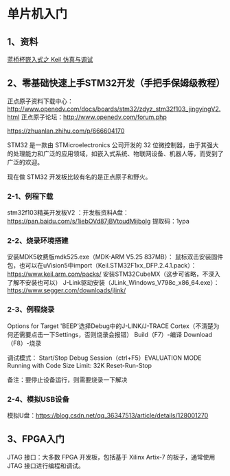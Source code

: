 # 单片机入门

## 1、资料
[蓝桥杯嵌入式之 Keil 仿真与调试](https://blog.csdn.net/wuyiyu_/article/details/128554122)

## 2、零基础快速上手STM32开发（手把手保姆级教程）
正点原子资料下载中心：http://www.openedv.com/docs/boards/stm32/zdyz_stm32f103_jingyingV2.html
正点原子论坛：http://www.openedv.com/forum.php

https://zhuanlan.zhihu.com/p/666604170

STM32 是一款由 STMicroelectronics 公司开发的 32 位微控制器，由于其强大的处理能力和广泛的应用领域，如嵌入式系统、物联网设备、机器人等，而受到了广泛的欢迎。

现在做 STM32 开发板比较有名的是正点原子和野火。

### 2-1、例程下载
stm32f103精英开发板V2 ：开发板资料A盘： https://pan.baidu.com/s/1iebOVd87jBVtoudMijboIg 提取码：1ypa

### 2-2、烧录环境搭建
安装MDK5收费版mdk525.exe（MDK-ARM V5.25 837MB）：
鼠标双击安装固件包，也可以在uVision5中import（Keil.STM32F1xx_DFP.2.4.1.pack）：https://www.keil.arm.com/packs/
安装STM32CubeMX（这步可省略，不深入了解不安装也可以）
J-Link驱动安装（JLink_Windows_V798c_x86_64.exe）：https://www.segger.com/downloads/jlink/

### 2-3、例程烧录
Options for Target 'BEEP'选择Debug中的J-LINK/J-TRACE Cortex（不清楚为何还需要点击一下Settings，否则烧录会报错）
Build（F7）-编译
Download（F8）-烧录

调试模式：
Start/Stop Debug Session（ctrl+F5）EVALUATION MODE Running with Code Size Limit: 32K
Reset-Run-Stop

备注：要停止设备运行，则需要烧录一下解决

### 2-4、模拟USB设备

模拟U盘：https://blog.csdn.net/qq_36347513/article/details/128001270

## 3、FPGA入门
JTAG 接口：大多数 FPGA 开发板，包括基于 Xilinx Artix-7 的板子，通常使用 JTAG 接口进行编程和调试。